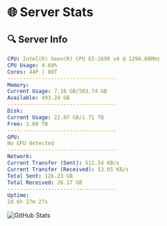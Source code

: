 # 🌐 Server Stats
## 🔍 Server Info
```yaml
CPU: Intel(R) Xeon(R) CPU E5-2699 v4 @ 1296.68MHz
CPU Usage: 4.60%
Cores: 44P | 88T
-----------------------------------
Memory:
Current Usage: 7.16 GB/503.74 GB
Available: 493.24 GB
-----------------------------------
Disk:
Current Usage: 22.07 GB/1.71 TB
Free: 1.60 TB
-----------------------------------
GPU:
No GPU detected
-----------------------------------
Network:
Current Transfer (Sent): 511.54 KB/s
Current Transfer (Received): 53.05 KB/s
Total Sent: 126.23 GB
Total Received: 26.17 GB
-----------------------------------
Uptime:
2d 6h 27m 27s
```
![GitHub Stats](https://img.shields.io/badge/Updated-2025-04-21_23:36:15-blue)